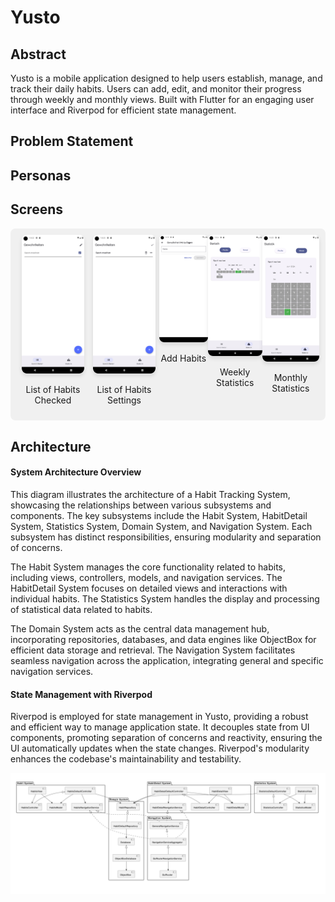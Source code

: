 # Yusto

## Abstract

Yusto is a mobile application designed to help users establish, manage, and track their daily habits. Users can add, edit, and monitor their progress through weekly and monthly views. Built with Flutter for an engaging user interface and Riverpod for efficient state management.

## Problem Statement


## Personas


## Screens

<div style="display: flex; justify-content: space-between; background-color: #f0f0f0; padding: 10px; border-radius: 8px;">
    <div style="text-align: center;">
        <img src="documents-assets/list-habits-checked.png" alt="List of Habits Checked" style="width: 100px; box-shadow: 0px 4px 6px rgba(0, 0, 0, 0.1); border-radius: 8px;">
        <p>List of Habits Checked</p>
    </div>
    <div style="text-align: center;">
        <img src="documents-assets/list-habits-settings.png" alt="List of Habits Settings" style="width: 100px; box-shadow: 0px 4px 6px rgba(0, 0, 0, 0.1); border-radius: 8px;">
        <p>List of Habits Settings</p>
    </div>
    <div style="text-align: center;">
        <img src="documents-assets/add-habits.png" alt="Add Habits" style="width: 100px; box-shadow: 0px 4px 6px rgba(0, 0, 0, 0.1); border-radius: 8px;">
        <p>Add Habits</p>
    </div>
    <div style="text-align: center;">
        <img src="documents-assets/statistics-week.png" alt="Weekly Statistics" style="width: 100px; box-shadow: 0px 4px 6px rgba(0, 0, 0, 0.1); border-radius: 8px;">
        <p>Weekly Statistics</p>
    </div>
    <div style="text-align: center;">
        <img src="documents-assets/statistics-month.png" alt="Monthly Statistics" style="width: 100px; box-shadow: 0px 4px 6px rgba(0, 0, 0, 0.1); border-radius: 8px;">
        <p>Monthly Statistics</p>
    </div>
</div>

## Architecture

#### System Architecture Overview

This diagram illustrates the architecture of a Habit Tracking System, showcasing the relationships between various subsystems and components. The key subsystems include the Habit System, HabitDetail System, Statistics System, Domain System, and Navigation System. Each subsystem has distinct responsibilities, ensuring modularity and separation of concerns.

The Habit System manages the core functionality related to habits, including views, controllers, models, and navigation services. The HabitDetail System focuses on detailed views and interactions with individual habits. The Statistics System handles the display and processing of statistical data related to habits.

The Domain System acts as the central data management hub, incorporating repositories, databases, and data engines like ObjectBox for efficient data storage and retrieval. The Navigation System facilitates seamless navigation across the application, integrating general and specific navigation services.

#### State Management with Riverpod

Riverpod is employed for state management in Yusto, providing a robust and efficient way to manage application state. It decouples state from UI components, promoting separation of concerns and reactivity, ensuring the UI automatically updates when the state changes. Riverpod's modularity enhances the codebase's maintainability and testability.

![Architecture Diagram](documents-assets/arch.png)



